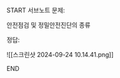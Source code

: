 START
서브노트
문제:

안전점검 및 정밀안전진단의 종류 

정답:

![[스크린샷 2024-09-24 10.14.41.png]]
<!--ID: 1727230729624-->
END